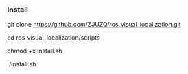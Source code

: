 ### Install

git clone https://github.com/ZJUZQ/ros_visual_localization.git

cd ros_visual_localization/scripts

chmod +x install.sh

./install.sh

